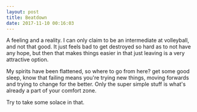 ```yaml
---
layout: post
title: Beatdown
date: 2017-11-10 00:16:03
---
```


A feeling and a reality. I can only claim to be an intermediate at volleyball, and not that good. It just feels bad to get destroyed so hard as to not have any hope, but then that makes things easier in that just leaving is a very attractive option. 

My spirits have been flattened, so where to go from here? get some good sleep, know that failing means you're trying new things, moving forwards and trying to change for the better. Only the super simple stuff is what's already a part of your comfort zone. 

Try to take some solace in that.